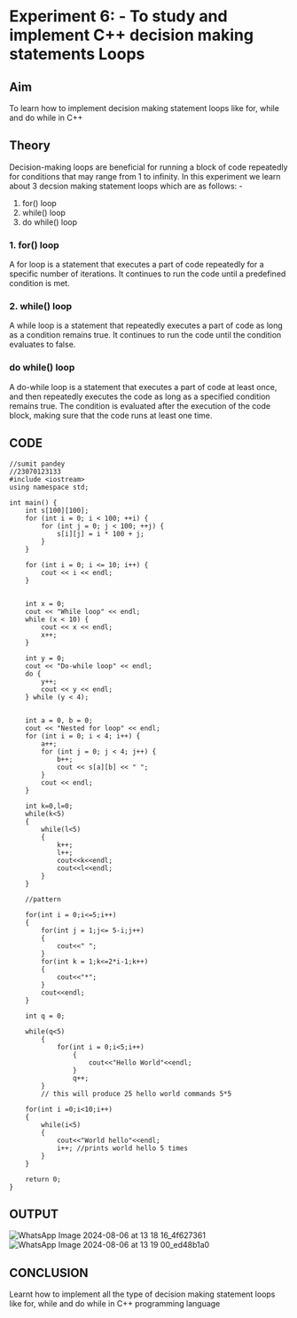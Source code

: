 # Experiment 6: - To study and implement C++ decision making statements Loops

## Aim
To learn how to implement decision making statement loops like for, while and do while in C++

## Theory
Decision-making loops are beneficial for running a block of code repeatedly for conditions that may range from 1 to infinity.
In this experiment we learn about 3 decsion making statement loops which are as follows: -
1. for() loop
2. while() loop
3. do while() loop

### 1. for() loop

A for loop is a statement that executes a part of code repeatedly for a specific number of iterations. It continues to run the code until a predefined condition is met.


### 2. while() loop

A while loop is a statement that repeatedly executes a part of code as long as a condition remains true. It continues to run the code until the condition evaluates to false.


### do while() loop

A do-while loop is a statement that executes a part of code at least once, and then repeatedly executes the code as long as a specified condition remains true. The condition is evaluated after the execution of the code block, making sure that the code runs at least one time.

## CODE
```
//sumit pandey
//23070123133
#include <iostream>
using namespace std;

int main() {
    int s[100][100];
    for (int i = 0; i < 100; ++i) {
        for (int j = 0; j < 100; ++j) {
            s[i][j] = i * 100 + j;
        }
    }

    for (int i = 0; i <= 10; i++) {
        cout << i << endl;
    }


    int x = 0;
    cout << "While loop" << endl;
    while (x < 10) {
        cout << x << endl;
        x++;
    }

    int y = 0;
    cout << "Do-while loop" << endl;
    do {
        y++;
        cout << y << endl;
    } while (y < 4);


    int a = 0, b = 0;
    cout << "Nested for loop" << endl;
    for (int i = 0; i < 4; i++) {
        a++;
        for (int j = 0; j < 4; j++) {
            b++;
            cout << s[a][b] << " ";
        }
        cout << endl;
    }

    int k=0,l=0;
    while(k<5)
    {
        while(l<5)
        {
            k++;
            l++;
            cout<<k<<endl;
            cout<<l<<endl;
        }
    }

    //pattern

    for(int i = 0;i<=5;i++)
    {
        for(int j = 1;j<= 5-i;j++)
        {
            cout<<" ";
        }
        for(int k = 1;k<=2*i-1;k++)
        {
            cout<<"*";
        }
        cout<<endl;
    }

    int q = 0;

    while(q<5)
        {
            for(int i = 0;i<5;i++)
                {
                    cout<<"Hello World"<<endl; 
                }
                q++;
        }
        // this will produce 25 hello world commands 5*5

    for(int i =0;i<10;i++)
    {
        while(i<5)
        {
            cout<<"World hello"<<endl;
            i++; //prints world hello 5 times 
        }
    }   

    return 0;
}
```

## OUTPUT

![WhatsApp Image 2024-08-06 at 13 18 16_4f627361](https://github.com/user-attachments/assets/12924e5b-a9aa-48a7-8a47-d64646ab9d61)
![WhatsApp Image 2024-08-06 at 13 19 00_ed48b1a0](https://github.com/user-attachments/assets/90a6b0bf-394a-42a6-a249-f469496d1c69)

## CONCLUSION 

Learnt how to implement all the type of decision making statement loops like for, while and do while in C++ programming language


